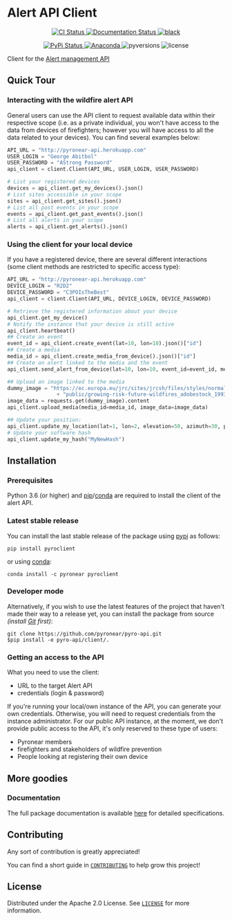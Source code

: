 # Alert API Client

<p align="center">
  <a href="https://github.com/pyronear/pyro-api/actions?query=workflow%3Aclient">
    <img alt="CI Status" src="https://img.shields.io/github/workflow/status/pyronear/pyro-api/client?label=CI&logo=github&style=flat-square">
  </a>
  <a href="http://pyronear.org/pyro-api">
    <img alt="Documentation Status" src="https://img.shields.io/github/workflow/status/pyronear/pyro-api/docs?label=docs&logo=read-the-docs&style=flat-square">
  </a>
  <a href="https://github.com/ambv/black">
    <img src="https://img.shields.io/badge/code%20style-black-000000.svg?style=flat-square" alt="black">
  </a>
</p>
<p align="center">
  <a href="https://pypi.org/project/pyroclient/">
    <img src="https://img.shields.io/pypi/v/pyroclient.svg?logo=python&logoColor=fff&style=flat-square" alt="PyPi Status">
  </a>
  <a href="https://anaconda.org/pyronear/pyroclient">
    <img alt="Anaconda" src="https://img.shields.io/conda/vn/pyronear/pyroclient?style=flat-square?style=flat-square&logo=Anaconda&logoColor=white&label=conda">
  </a>
  <img src="https://img.shields.io/pypi/pyversions/pyroclient.svg?style=flat-square" alt="pyversions">
  <img src="https://img.shields.io/pypi/l/pyroclient.svg?style=flat-square" alt="license">
</p>

Client for the [Alert management API](https://github.com/pyronear/pyro-api)


## Quick Tour

### Interacting with the wildfire alert API

General users can use the API client to request available data within their respective scope (i.e. as a private individual, you won't have access to the data from devices of firefighters; however you will have access to all the data related to your devices). You can find several examples below:

```python
API_URL = "http://pyronear-api.herokuapp.com"
USER_LOGIN = "George Abitbol"
USER_PASSWORD = "AStrong Password"
api_client = client.Client(API_URL, USER_LOGIN, USER_PASSWORD)

# List your registered devices
devices = api_client.get_my_devices().json()
# List sites accessible in your scope
sites = api_client.get_sites().json()
# List all past events in your scope
events = api_client.get_past_events().json()
# List all alerts in your scope
alerts = api_client.get_alerts().json()
```

### Using the client for your local device

If you have a registered device, there are several different interactions (some client methods are restricted to specific access type):

```python
API_URL = "http://pyronear-api.herokuapp.com"
DEVICE_LOGIN = "R2D2"
DEVICE_PASSWORD = "C3POIsTheBest"
api_client = client.Client(API_URL, DEVICE_LOGIN, DEVICE_PASSWORD)

# Retrieve the registered information about your device
api_client.get_my_device()
# Notify the instance that your device is still active
api_client.heartbeat()
## Create an event
event_id = api_client.create_event(lat=10, lon=10).json()["id"]
## Create a media
media_id = api_client.create_media_from_device().json()["id"]
## Create an alert linked to the media and the event
api_client.send_alert_from_device(lat=10, lon=10, event_id=event_id, media_id=media_id)

## Upload an image linked to the media
dummy_image = "https://ec.europa.eu/jrc/sites/jrcsh/files/styles/normal-responsive/" \
                + "public/growing-risk-future-wildfires_adobestock_199370851.jpeg"
image_data = requests.get(dummy_image).content
api_client.upload_media(media_id=media_id, image_data=image_data)

## Update your position:
api_client.update_my_location(lat=1, lon=2, elevation=50, azimuth=30, pitch=3)
# Update your software hash
api_client.update_my_hash("MyNewHash")
```

## Installation

### Prerequisites

Python 3.6 (or higher) and [pip](https://pip.pypa.io/en/stable/)/[conda](https://docs.conda.io/en/latest/miniconda.html) are required to install the client of the alert API.

### Latest stable release

You can install the last stable release of the package using [pypi](https://pypi.org/project/pyroclient/) as follows:

```shell
pip install pyroclient
```

or using [conda](https://anaconda.org/pyronear/pyroclient):

```shell
conda install -c pyronear pyroclient
```

### Developer mode

Alternatively, if you wish to use the latest features of the project that haven't made their way to a release yet, you can install the package from source *(install [Git](https://git-scm.com/book/en/v2/Getting-Started-Installing-Git) first)*:

```shell
git clone https://github.com/pyronear/pyro-api.git
$pip install -e pyro-api/client/.
```

### Getting an access to the API

What you need to use the client:
- URL to the target Alert API
- credentials (login & password)

If you're running your local/own instance of the API, you can generate your own credentials. Otherwise, you will need to request credentials from the instance administrator. For our public API instance, at the moment, we don't provide public access to the API, it's only reserved to these type of users:
- Pyronear members
- firefighters and stakeholders of wildfire prevention
- People looking at registering their own device


## More goodies

### Documentation

The full package documentation is available [here](http://pyronear.org/pyro-api) for detailed specifications.


## Contributing

Any sort of contribution is greatly appreciated!

You can find a short guide in [`CONTRIBUTING`](CONTRIBUTING) to help grow this project!



## License

Distributed under the Apache 2.0 License. See [`LICENSE`](LICENSE) for more information.
